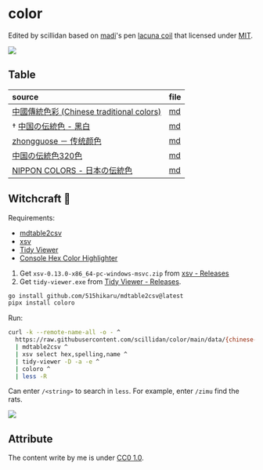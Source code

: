 # color

Edited by scillidan based on [madi](https://codepen.io/aphrodtes)'s pen [lacuna coil](https://codepen.io/aphrodtes/pen/zYNLLGV) that licensed under [MIT](https://github.com/scillidan/color/blob/main/LICENSE).

![](https://raw.githubusercontent.com/scillidan/image_js-demo/main/color.png)

## Table

source | file
:- | :-
[中國傳統色彩 (Chinese traditional colors)](https://github.com/reorx/cht-colors) | [md](data/chinese-traditional-colors.md)
† [中国の伝統色 - 黑白](https://color-pallet.spark-a.com/china-tradition-color-monokuro) | [md](data/china-tradition-color-monokuro.md)
[zhongguose － 传统颜色](http://zhongguose.com) | [md](data/zhongguose.md)
[中国の伝統色320色](https://htmlcss.jp/color/china.html) | [md](data/china-tradition-color-320.md)
[NIPPON COLORS - 日本の伝統色](https://nipponcolors.com) | [md](data/nipponcolors.md)

## Witchcraft 🧙

Requirements:

- [mdtable2csv](https://github.com/515hikaru/mdtable2csv)
- [xsv](https://github.com/BurntSushi/xsv)
- [Tidy Viewer](https://github.com/alexhallam/tv)
- [Console Hex Color Highlighter](https://github.com/Insolita/coloro)

1. Get `xsv-0.13.0-x86_64-pc-windows-msvc.zip` from [xsv - Releases](https://github.com/BurntSushi/xsv/releases)
2. Get `tidy-viewer.exe` from [Tidy Viewer - Releases](https://github.com/alexhallam/tv/releases).

```sh
go install github.com/515hikaru/mdtable2csv@latest
pipx install coloro
```

Run:

```sh
curl -k --remote-name-all -o - ^
  https://raw.githubusercontent.com/scillidan/color/main/data/{chinese-traditional-colors.md,china-tradition-color-monokuro.md,zhongguose.md,china-tradition-color-320.md,nipponcolors.md} ^
  | mdtable2csv ^
  | xsv select hex,spelling,name ^
  | tidy-viewer -D -a -e ^
  | coloro ^
  | less -R
```

Can enter `/<string>` to search in `less`. For example, enter `/zimu` find the rats.

![](https://raw.githubusercontent.com/scillidan/screenshot_notes/main/combo/color_zumi%5Bbin%20combo%5D.png)

## Attribute

The content write by me is under [CC0 1.0](https://creativecommons.org/publicdomain/zero/1.0/deed.en).
